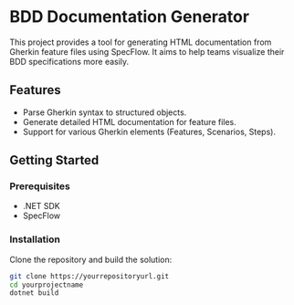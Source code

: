 # BDD Documentation Generator

This project provides a tool for generating HTML documentation from Gherkin feature files using SpecFlow. It aims to help teams visualize their BDD specifications more easily.

## Features

- Parse Gherkin syntax to structured objects.
- Generate detailed HTML documentation for feature files.
- Support for various Gherkin elements (Features, Scenarios, Steps).

## Getting Started

### Prerequisites

- .NET SDK
- SpecFlow

### Installation

Clone the repository and build the solution:

```bash
git clone https://yourrepositoryurl.git
cd yourprojectname
dotnet build
